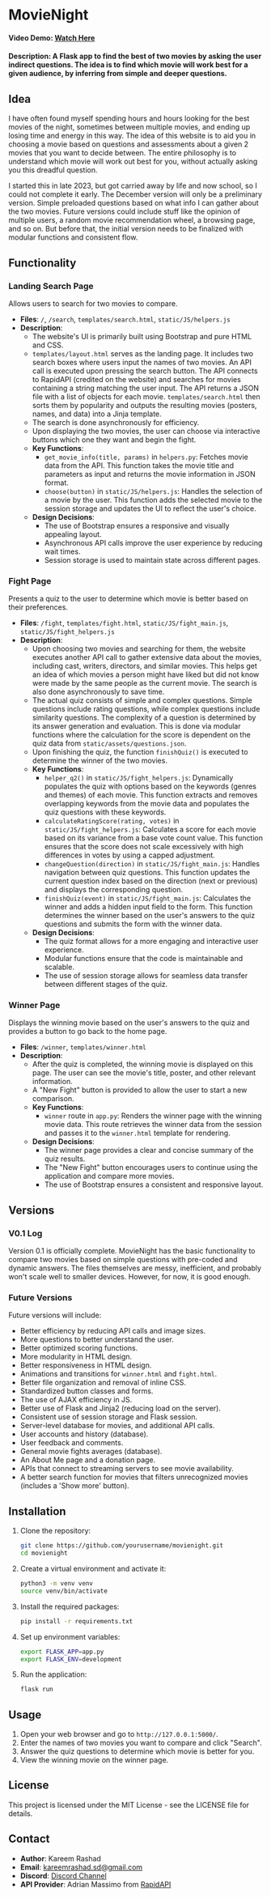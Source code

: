# MovieNight

#### Video Demo: [Watch Here](https://youtu.be/RSV2H2RpJKY)
#### Description: A Flask app to find the best of two movies by asking the user indirect questions. The idea is to find which movie will work best for a given audience, by inferring from simple and deeper questions.

## Idea
I have often found myself spending hours and hours looking for the best movies of the night, sometimes between multiple movies, and ending up losing time and energy in this way. The idea of this website is to aid you in choosing a movie based on questions and assessments about a given 2 movies that you want to decide between. The entire philosophy is to understand which movie will work out best for you, without actually asking you this dreadful question.

I started this in late 2023, but got carried away by life and now school, so I could not complete it early. The December version will only be a preliminary version. Simple preloaded questions based on what info I can gather about the two movies. Future versions could include stuff like the opinion of multiple users, a random movie recommendation wheel, a browsing page, and so on. But before that, the initial version needs to be finalized with modular functions and consistent flow.

## Functionality

### Landing Search Page
Allows users to search for two movies to compare.
- **Files**: `/`, `/search`, `templates/search.html`, `static/JS/helpers.js`
- **Description**: 
  - The website's UI is primarily built using Bootstrap and pure HTML and CSS.
  - `templates/layout.html` serves as the landing page. It includes two search boxes where users input the names of two movies. An API call is executed upon pressing the search button. The API connects to RapidAPI (credited on the website) and searches for movies containing a string matching the user input. The API returns a JSON file with a list of objects for each movie. `templates/search.html` then sorts them by popularity and outputs the resulting movies (posters, names, and data) into a Jinja template.
  - The search is done asynchronously for efficiency.
  - Upon displaying the two movies, the user can choose via interactive buttons which one they want and begin the fight.
  - **Key Functions**:
    - `get_movie_info(title, params)` in `helpers.py`: Fetches movie data from the API. This function takes the movie title and parameters as input and returns the movie information in JSON format.
    - `choose(button)` in `static/JS/helpers.js`: Handles the selection of a movie by the user. This function adds the selected movie to the session storage and updates the UI to reflect the user's choice.
  - **Design Decisions**:
    - The use of Bootstrap ensures a responsive and visually appealing layout.
    - Asynchronous API calls improve the user experience by reducing wait times.
    - Session storage is used to maintain state across different pages.

### Fight Page
Presents a quiz to the user to determine which movie is better based on their preferences.
- **Files**: `/fight`, `templates/fight.html`, `static/JS/fight_main.js`, `static/JS/fight_helpers.js`
- **Description**: 
  - Upon choosing two movies and searching for them, the website executes another API call to gather extensive data about the movies, including cast, writers, directors, and similar movies. This helps get an idea of which movies a person might have liked but did not know were made by the same people as the current movie. The search is also done asynchronously to save time.
  - The actual quiz consists of simple and complex questions. Simple questions include rating questions, while complex questions include similarity questions. The complexity of a question is determined by its answer generation and evaluation. This is done via modular functions where the calculation for the score is dependent on the quiz data from `static/assets/questions.json`.
  - Upon finishing the quiz, the function `finishQuiz()` is executed to determine the winner of the two movies.
  - **Key Functions**:
    - `helper_q2()` in `static/JS/fight_helpers.js`: Dynamically populates the quiz with options based on the keywords (genres and themes) of each movie. This function extracts and removes overlapping keywords from the movie data and populates the quiz questions with these keywords.
    - `calculateRatingScore(rating, votes)` in `static/JS/fight_helpers.js`: Calculates a score for each movie based on its variance from a base vote count value. This function ensures that the score does not scale excessively with high differences in votes by using a capped adjustment.
    - `changeQuestion(direction)` in `static/JS/fight_main.js`: Handles navigation between quiz questions. This function updates the current question index based on the direction (next or previous) and displays the corresponding question.
    - `finishQuiz(event)` in `static/JS/fight_main.js`: Calculates the winner and adds a hidden input field to the form. This function determines the winner based on the user's answers to the quiz questions and submits the form with the winner data.
  - **Design Decisions**:
    - The quiz format allows for a more engaging and interactive user experience.
    - Modular functions ensure that the code is maintainable and scalable.
    - The use of session storage allows for seamless data transfer between different stages of the quiz.

### Winner Page
Displays the winning movie based on the user's answers to the quiz and provides a button to go back to the home page.
- **Files**: `/winner`, `templates/winner.html`
- **Description**: 
  - After the quiz is completed, the winning movie is displayed on this page. The user can see the movie's title, poster, and other relevant information.
  - A "New Fight" button is provided to allow the user to start a new comparison.
  - **Key Functions**:
    - `winner` route in `app.py`: Renders the winner page with the winning movie data. This route retrieves the winner data from the session and passes it to the `winner.html` template for rendering.
  - **Design Decisions**:
    - The winner page provides a clear and concise summary of the quiz results.
    - The "New Fight" button encourages users to continue using the application and compare more movies.
    - The use of Bootstrap ensures a consistent and responsive layout.

## Versions

### V0.1 Log
Version 0.1 is officially complete. MovieNight has the basic functionality to compare two movies based on simple questions with pre-coded and dynamic answers. The files themselves are messy, inefficient, and probably won't scale well to smaller devices. However, for now, it is good enough.

### Future Versions
Future versions will include:
- Better efficiency by reducing API calls and image sizes.
- More questions to better understand the user.
- Better optimized scoring functions.
- More modularity in HTML design.
- Better responsiveness in HTML design.
- Animations and transitions for `winner.html` and `fight.html`.
- Better file organization and removal of inline CSS.
- Standardized button classes and forms.
- The use of AJAX efficiency in JS.
- Better use of Flask and Jinja2 (reducing load on the server).
- Consistent use of session storage and Flask session.
- Server-level database for movies, and additional API calls.
- User accounts and history (database).
- User feedback and comments.
- General movie fights averages (database).
- An About Me page and a donation page.
- APIs that connect to streaming servers to see movie availability.
- A better search function for movies that filters unrecognized movies (includes a 'Show more' button).

## Installation

1. Clone the repository:
    ```sh
    git clone https://github.com/yourusername/movienight.git
    cd movienight
    ```

2. Create a virtual environment and activate it:
    ```sh
    python3 -m venv venv
    source venv/bin/activate
    ```

3. Install the required packages:
    ```sh
    pip install -r requirements.txt
    ```

4. Set up environment variables:
    ```sh
    export FLASK_APP=app.py
    export FLASK_ENV=development
    ```

5. Run the application:
    ```sh
    flask run
    ```

## Usage

1. Open your web browser and go to `http://127.0.0.1:5000/`.
2. Enter the names of two movies you want to compare and click "Search".
3. Answer the quiz questions to determine which movie is better for you.
4. View the winning movie on the winner page.

## License

This project is licensed under the MIT License - see the LICENSE file for details.

## Contact

- **Author**: Kareem Rashad
- **Email**: [kareemrashad.sd@gmail.com](mailto:kareemrashad.sd@gmail.com)
- **Discord**: [Discord Channel](https://discord.com/channels/711320935365345281)
- **API Provider**: Adrian Massimo from [RapidAPI](https://rapidapi.com/SAdrian/api/moviesdatabase/)
